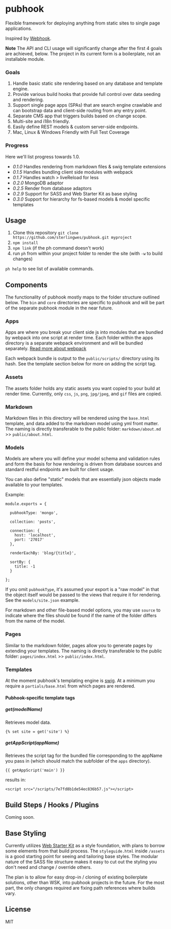 # pubhook

Flexible framework for deploying anything from static sites to single page applications.

Inspired by [Webhook](http://webhook.com).

**Note** The API and CLI usage will significantly change after the first 4 goals are achieved, below. The project in its current form is a boilerplate, not an installable module.

### Goals

1.  Handle basic static site rendering based on any database and template engine.
2.  Provide various build hooks that provide full control over data seeding and rendering.
3.  Support single page apps (SPAs) that are search engine crawlable and can bootstrap data and client-side routing from any entry point.
4.  Separate CMS app that triggers builds based on change scope.
5.  Multi-site and i18n friendly.
6.  Easily define REST models & custom server-side endpoints.
7.  Mac, Linux & Windows Friendly with Full Test Coverage

### Progress

Here we'll list progress towards 1.0.

*   _0.1.0_ Handles rendering from markdown files & swig template extensions
*   _0.1.5_ Handles bundling client side modules with webpack
*   _0.1.7_ Handles watch > liveReload for less
*   _0.2.0_ MongoDB adaptor
*   _0.2.5_ Render from database adaptors
*   _0.2.9_ Support for SASS and Web Starter Kit as base styling
*   _0.3.0_ Support for hierarchy for fs-based models & model specific templates

## Usage

1.  Clone this repository `git clone https://github.com/sterlingwes/pubhook.git myproject`
2.  `npm install`
3.  `npm link` (if the ph command doesn't work)
4.  run `ph` from within your project folder to render the site (with `-w` to build changes)

`ph help` to see list of available commands.

## Components

The functionality of pubhook mostly maps to the folder structure outlined below. The `bin` and `core` directories are specific to pubhook and will be part of the separate pubhook module in the near future.

### Apps

Apps are where you break your client side js into modules that are bundled by webpack into one script at render time. Each folder within the apps directory is a separate webpack environment and will be bundled separately. [Read more about webpack](http://webpack.github.io)

Each webpack bundle is output to the `public/scripts/` directory using its hash. See the template section below for more on adding the script tag.

### Assets

The assets folder holds any static assets you want copied to your build at render time. Currently, only `css`, `js`, `png`, `jpg/jpeg`, and `gif` files are copied.

### Markdown

Markdown files in this directory will be rendered using the `base.html` template, and data added to the markdown model using yml front matter. The naming is directly transferable to the public folder: `markdown/about.md` >> `public/about.html`.

### Models

Models are where you will define your model schema and validation rules and form the basis for how rendering is driven from database sources and standard restful endpoints are built for client usage.

You can also define "static" models that are essentially json objects made available to your templates.

Example:

```
module.exports = {
  
  pubhookType: 'mongo',
  
  collection: 'posts',
  
  connection: {
    host: 'localhost',
    port: '27017'
  },
  
  renderEachBy: 'blog/{title}',
  
  sortBy: {
    title: -1
  }
  
};
```

If you omit `pubhookType`, it's assumed your export is a "raw model" in that the object itself would be passed to the views that require it for rendering. See the `models/site.json` example.

For markdown and other file-based model options, you may use `source` to indicate where the files should be found if the name of the folder differs from the name of the model.

### Pages

Similar to the markdown folder, pages allow you to generate pages by extending your templates. The naming is directly transferable to the public folder: `pages/index.html` >> `public/index.html`.

### Templates

At the moment pubhook's templating engine is [swig](paularmstrong.github.io/swig/docs/). At a minimum you require a `partials/base.html` from which pages are rendered.

#### Pubhook-specific template tags

##### get(modelName)

Retrieves model data.

`{% set site = get('site') %}`

##### getAppScript(appName)

Retrieves the script tag for the bundled file corresponding to the appName you pass in (which should match the subfolder of the `apps` directory).

`{{ getAppScript('main') }}`

results in:

`<script src="/scripts/7e7fd8b1de54ec836b57.js"></script>`

## Build Steps / Hooks / Plugins

Coming soon.

## Base Styling

Currently utilizes [Web Starter Kit](http://developers.google.com/web/starter-kit) as a style foundation, with plans to borrow some elements from that build process. The `styleguide.html` inside `/assets` is a good starting point for seeing and tailoring base styles. The modular nature of the SASS file structure makes it easy to cut out the styling you don't need and change / override others.

The plan is to allow for easy drop-in / cloning of existing boilerplate solutions, other than WSK, into pubhook projects in the future. For the most part, the only changes required are fixing path references where builds vary.

## License

MIT